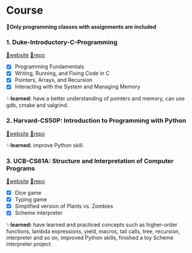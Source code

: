 

# Course
🤍**Only programming classes with assignments are included**

### 1. Duke-Introductory-C-Programming
[🔗website](https://www.coursera.org/specializations/c-programming)               [🔗repo](https://github.com/gogo-100/Duke-Introductory-C-Programming)
- [x] Programming Fundamentals
- [x] Writing, Running, and Fixing Code in C
- [x] Pointers, Arrays, and Recursion
- [x] Interacting with the System and Managing Memory

✨**learned:** have a better understanding of pointers and memory, can use gdb, cmake and valgrind.

### 2. Harvard-CS50P: Introduction to Programming with Python 
[🔗website](https://cs50.harvard.edu/python/2022/)               [🔗repo](https://github.com/gogo-100/CS50P)

✨**learned:** improve Python skill.

### 3. UCB-CS61A: Structure and Interpretation of Computer Programs
[🔗website](https://inst.eecs.berkeley.edu/~cs61a/fa22/)               [🔗repo](https://github.com/gogo-100/CS61A)
- [x] Dice game
- [x] Typing game
- [x] Simplified version of Plants vs. Zombies
- [x] Scheme interpreter

✨**learned:** have learned and practiced concepts such as higher-order functions, lambda expressions, yield, macros, tail calls, tree, recursion, interpreter and so on, improved Python skills, finished a toy Scheme interpreter project.
